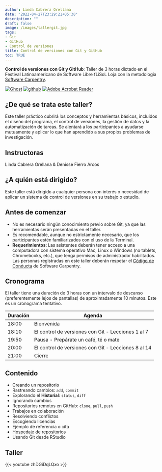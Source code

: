 ```yaml
---
author: Linda Cabrera Orellana
date: "2022-04-27T23:29:21+05:30"
description: ""
draft: false
image: /images/tallergit.jpg
tags:
- Git
- GitHub
- Control de versiones
title: Control de versiones con Git y GitHub
toc: TRUE
---
```


**Control de versiones con Git y GitHub**: Taller de 3 horas dictado en el Festival Latinoamericano de Software Libre fLiSoL Loja con la metodología [Software Carpentry](https://carpentries.org/).

<!--more-->

[![Ghost](https://img.shields.io/badge/WEBSITE-000?style=for-the-badge&logo=ghost&logoColor=%23F7DF1E)](https://lidefi87.github.io/2022-04-26-control-version-Git/)
[![github](https://img.shields.io/badge/CODE-12100E.svg?style=for-the-badge&logo=github&logoColor=white)](https://github.com/lindajzmin/taller_git_flisol)
[![Adobe Acrobat Reader](https://img.shields.io/badge/SLIDES-EC1C24.svg?style=for-the-badge&logo=Adobe%20Acrobat%20Reader&logoColor=white)](https://github.com/lindajzmin/taller_git_flisol/blob/main/Control_de_versiones_con_Git.pdf)


## ¿De qué se trata este taller?

Este taller práctico cubrirá los conceptos y herramientas básicos, incluidos el diseño del programa, el control de versiones, la gestión de datos y la automatización de tareas. Se alentará a los participantes a ayudarse mutuamente y aplicar lo que han aprendido a sus propios problemas de investigación.

## Instructoras

Linda Cabrera Orellana & Denisse Fierro Arcos


## ¿A quién está dirigido?

Este taller está dirigido a cualquier persona con interés o necesidad de aplicar un sistema de control de versiones en su trabajo o estudio.

## Antes de comenzar

- No es necesario ningún conocimiento previo sobre Git, ya que las herramientas serán presentadas en el taller. 
- Es recomendable, aunque no estrictamente necesario, que los participantes estén familiarizados con el uso de la Terminal.
- **Requerimientos**: Las asistentes deberán tener acceso a una computadora con sistema operativo Mac, Linux o Windows (no tablets, Chromebooks, etc.), que tenga permisos de administrador habilitados. Las personas registradas en este taller deberán respetar el [Código de Conducta](https://docs.carpentries.org/topic_folders/policies/code-of-conduct.html) de Software Carpentry.

## Cronograma

El taller tiene una duración de 3 horas con un intervalo de descanso (preferentemente lejos de pantallas) de aproximadamente 10 minutos. Este es un cronograma tentativo.

   | Duración     | Agenda    |
   | ----- | --- |
   | 18:00  | Bienvenida  |
   | 18:10 | El control de versiones con Git - Lecciones 1 al 7  |
   | 19:50 | Pausa - Prepárate un café, té o mate  |
   | 20:00 | El control de versiones con Git - Lecciones 8 al 14  |
   | 21:00  | Cierre  |
   

## Contenido

* Creando un repositorio
* Rastreando cambios: `add`, `commit`
* Explorando el **Historial**: `status`, `diff`
* Ignorando cambios
* Repositorios remotos en GitHub: `clone`, `pull`, `push`
* Trabajos en colaboración
* Resolviendo conflictos
* Escogiendo licencias
* Ejemplo de referencia o cita
* Hospedaje de repositorios
* Usando Git desde RStudio


## Taller

{{< youtube zhDGiDqLQxo >}}



